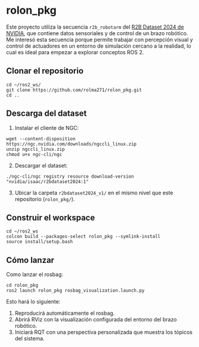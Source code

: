 # rolon_pkg

Este proyecto utiliza la secuencia `r2b_robotarm` del [R2B Dataset 2024 de NVIDIA](https://catalog.ngc.nvidia.com/orgs/nvidia/teams/isaac/resources/r2bdataset2024), que contiene datos sensoriales y de control de un brazo robótico. Me interesó esta secuencia porque permite trabajar con percepción visual y control de actuadores en un entorno de simulación cercano a la realidad, lo cual es ideal para empezar a explorar conceptos ROS 2.

## Clonar el repositorio

```console
cd ~/ros2_ws/ 
git clone https://github.com/rolma271/rolon_pkg.git
cd ..
```

## Descarga del dataset

1. Instalar el cliente de NGC:

```console
wget --content-disposition https://ngc.nvidia.com/downloads/ngccli_linux.zip
unzip ngccli_linux.zip
chmod u+x ngc-cli/ngc
```

2. Descargar el dataset:

```console
./ngc-cli/ngc registry resource download-version "nvidia/isaac/r2bdataset2024:1"
```

3. Ubicar la carpeta ```r2bdataset2024_v1/``` en el mismo nivel que este repositorio (```rolon_pkg/```).


## Construir el workspace

```console
cd ~/ros2_ws
colcon build --packages-select rolon_pkg --symlink-install
source install/setup.bash
```

## Cómo lanzar

Como lanzar el rosbag:

```console
cd rolon_pkg
ros2 launch rolon_pkg rosbag_visualization.launch.py
```

Esto hará lo siguiente:

1. Reproducirá automáticamente el rosbag.
2. Abrirá RViz con la visualización configurada del entorno del brazo robótico.
3. Iniciará RQT con una perspectiva personalizada que muestra los tópicos del sistema.